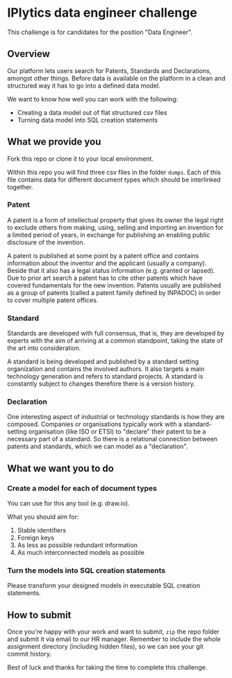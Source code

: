 # IPlytics data engineer challenge
This challenge is for candidates for the position "Data Engineer".

## Overview
Our platform lets users search for Patents, Standards and Declarations, amongst other things. Before data is available on the platform in a clean and structured way it has to go into a defined data model.

We want to know how well you can work with the following:
* Creating a data model out of flat structured csv files
* Turning data model into SQL creation statements

## What we provide you
Fork this repo or clone it to your local environment.

Within this repo you will find three csv files in the folder `dumps`. Each of this file contains data for different document types which should be interlinked together.

### Patent
A patent is a form of intellectual property that gives its owner the legal right to exclude others from making, using, selling and importing an invention for a limited period of years, in exchange for publishing an enabling public disclosure of the invention.

A patent is published at some point by a patent office and contains information about the inventor and the applicant (usually a company). Beside that it also has a legal status information (e.g. granted or lapsed). Due to prior art search a patent has to cite other patents which have covered fundamentals for the new invention. Patents usually are published as a group of patents (called a patent family defined by INPADOC) in order to cover multiple patent offices.

### Standard
Standards are developed with full consensus, that is, they are developed by experts with the aim of arriving at a common standpoint, taking the state of the art into consideration.

A standard is being developed and published by a standard setting organization and contains the involved authors. It also targets a main technology generation and refers to standard projects. A standard is constantly subject to changes therefore there is a version history.

### Declaration
One interesting aspect of industrial or technology standards is how they are composed. Companies or organisations typically work with a standard-setting organisation (like ISO or ETSI) to "declare" their patent to be a necessary part of a standard. So there is a relational connection between patents and standards, which we can model as a "declaration".


## What we want you to do

### Create a model for each of document types
You can use for this any tool (e.g. draw.io). 

What you should aim for:

1) Stable identifiers
2) Foreign keys
3) As less as possible redundant information
4) As much interconnected models as possible

### Turn the models into SQL creation statements
Please transform your designed models in executable SQL creation statements.

## How to submit
Once you're happy with your work and want to submit, `zip` the repo folder and submit it via email to our HR manager. Remember to include the whole assignment directory (including hidden files), so we can see your git commit history.

Best of luck and thanks for taking the time to complete this challenge.